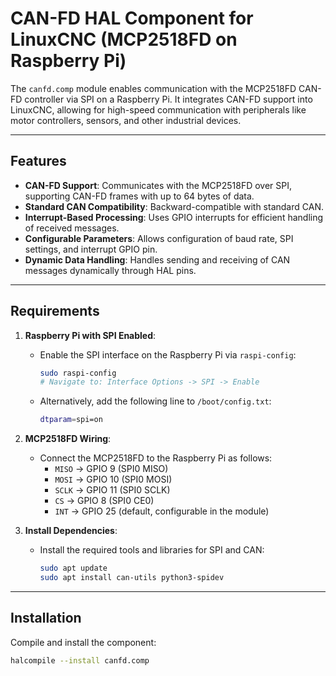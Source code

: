 # CAN-FD HAL Component for LinuxCNC (MCP2518FD on Raspberry Pi)

The `canfd.comp` module enables communication with the MCP2518FD CAN-FD controller via SPI on a Raspberry Pi. It integrates CAN-FD support into LinuxCNC, allowing for high-speed communication with peripherals like motor controllers, sensors, and other industrial devices.

---

## Features

- **CAN-FD Support**: Communicates with the MCP2518FD over SPI, supporting CAN-FD frames with up to 64 bytes of data.
- **Standard CAN Compatibility**: Backward-compatible with standard CAN.
- **Interrupt-Based Processing**: Uses GPIO interrupts for efficient handling of received messages.
- **Configurable Parameters**: Allows configuration of baud rate, SPI settings, and interrupt GPIO pin.
- **Dynamic Data Handling**: Handles sending and receiving of CAN messages dynamically through HAL pins.

---

## Requirements

1. **Raspberry Pi with SPI Enabled**:
   - Enable the SPI interface on the Raspberry Pi via `raspi-config`:
     ```bash
     sudo raspi-config
     # Navigate to: Interface Options -> SPI -> Enable
     ```
   - Alternatively, add the following line to `/boot/config.txt`:
     ```bash
     dtparam=spi=on
     ```

2. **MCP2518FD Wiring**:
   - Connect the MCP2518FD to the Raspberry Pi as follows:
     - `MISO` → GPIO 9 (SPI0 MISO)
     - `MOSI` → GPIO 10 (SPI0 MOSI)
     - `SCLK` → GPIO 11 (SPI0 SCLK)
     - `CS` → GPIO 8 (SPI0 CE0)
     - `INT` → GPIO 25 (default, configurable in the module)

3. **Install Dependencies**:
   - Install the required tools and libraries for SPI and CAN:
     ```bash
     sudo apt update
     sudo apt install can-utils python3-spidev
     ```

---

## Installation

Compile and install the component:
```bash
halcompile --install canfd.comp
